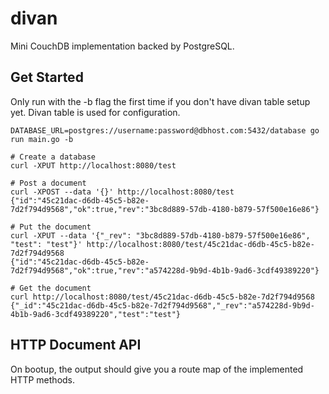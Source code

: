 # divan
Mini CouchDB implementation backed by PostgreSQL.

## Get Started

Only run with the -b flag the first time if you don't have divan table setup yet. Divan table is used for configuration.

```
DATABASE_URL=postgres://username:password@dbhost.com:5432/database go run main.go -b

# Create a database
curl -XPUT http://localhost:8080/test

# Post a document
curl -XPOST --data '{}' http://localhost:8080/test
{"id":"45c21dac-d6db-45c5-b82e-7d2f794d9568","ok":true,"rev":"3bc8d889-57db-4180-b879-57f500e16e86"}

# Put the document
curl -XPUT --data '{"_rev": "3bc8d889-57db-4180-b879-57f500e16e86", "test": "test"}' http://localhost:8080/test/45c21dac-d6db-45c5-b82e-7d2f794d9568
{"id":"45c21dac-d6db-45c5-b82e-7d2f794d9568","ok":true,"rev":"a574228d-9b9d-4b1b-9ad6-3cdf49389220"}

# Get the document
curl http://localhost:8080/test/45c21dac-d6db-45c5-b82e-7d2f794d9568
{"_id":"45c21dac-d6db-45c5-b82e-7d2f794d9568","_rev":"a574228d-9b9d-4b1b-9ad6-3cdf49389220","test":"test"}
```

## HTTP Document API

On bootup, the output should give you a route map of the implemented HTTP methods.